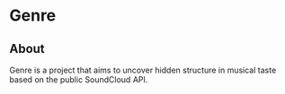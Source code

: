# Genre

## About

Genre is a project that aims to uncover hidden structure in musical taste based on the public SoundCloud API.